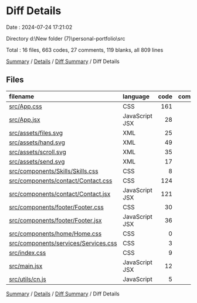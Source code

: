 # Diff Details

Date : 2024-07-24 17:21:02

Directory d:\\New folder (7)\\personal-portfolio\\src

Total : 16 files,  663 codes, 27 comments, 119 blanks, all 809 lines

[Summary](results.md) / [Details](details.md) / [Diff Summary](diff.md) / Diff Details

## Files
| filename | language | code | comment | blank | total |
| :--- | :--- | ---: | ---: | ---: | ---: |
| [src/App.css](/src/App.css) | CSS | 161 | 20 | 36 | 217 |
| [src/App.jsx](/src/App.jsx) | JavaScript JSX | 28 | 0 | 6 | 34 |
| [src/assets/files.svg](/src/assets/files.svg) | XML | 25 | 0 | 0 | 25 |
| [src/assets/hand.svg](/src/assets/hand.svg) | XML | 49 | 0 | 0 | 49 |
| [src/assets/scroll.svg](/src/assets/scroll.svg) | XML | 35 | 0 | 0 | 35 |
| [src/assets/send.svg](/src/assets/send.svg) | XML | 17 | 0 | 0 | 17 |
| [src/components/Skills/Skills.css](/src/components/Skills/Skills.css) | CSS | 8 | 1 | 2 | 11 |
| [src/components/contact/Contact.css](/src/components/contact/Contact.css) | CSS | 124 | 3 | 29 | 156 |
| [src/components/contact/Contact.jsx](/src/components/contact/Contact.jsx) | JavaScript JSX | 121 | 0 | 20 | 141 |
| [src/components/footer/Footer.css](/src/components/footer/Footer.css) | CSS | 30 | 3 | 11 | 44 |
| [src/components/footer/Footer.jsx](/src/components/footer/Footer.jsx) | JavaScript JSX | 36 | 0 | 7 | 43 |
| [src/components/home/Home.css](/src/components/home/Home.css) | CSS | 0 | 0 | 2 | 2 |
| [src/components/services/Services.css](/src/components/services/Services.css) | CSS | 3 | 0 | 1 | 4 |
| [src/index.css](/src/index.css) | CSS | 9 | 0 | 1 | 10 |
| [src/main.jsx](/src/main.jsx) | JavaScript JSX | 12 | 0 | 2 | 14 |
| [src/utils/cn.js](/src/utils/cn.js) | JavaScript | 5 | 0 | 2 | 7 |

[Summary](results.md) / [Details](details.md) / [Diff Summary](diff.md) / Diff Details